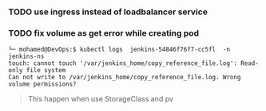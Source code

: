 ### TODO use ingress instead of loadbalancer service


### TODO fix volume as get error while creating pod 
```
└─ mohamed@DevOps:$ kubectl logs  jenkins-54846f76f7-cc5fl  -n jenkins-ns
touch: cannot touch '/var/jenkins_home/copy_reference_file.log': Read-only file system
Can not write to /var/jenkins_home/copy_reference_file.log. Wrong volume permissions?
```

> This happen when use StorageClass and pv 